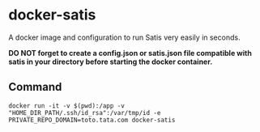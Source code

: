 # docker-satis

A docker image and configuration to run Satis very easily in seconds.

**DO NOT forget to create a config.json or satis.json file compatible with satis in your directory before starting the docker container.**


## Command

`docker run -it -v $(pwd):/app -v "HOME_DIR_PATH/.ssh/id_rsa":/var/tmp/id -e PRIVATE_REPO_DOMAIN=toto.tata.com docker-satis`
